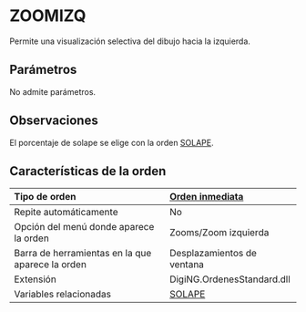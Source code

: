 # ZOOMIZQ

Permite una visualización selectiva del dibujo hacia la izquierda.

## Parámetros

No admite parámetros.

## Observaciones

El porcentaje de solape se elige con la orden [SOLAPE](/digi3d-net/referencia/digi3d.net/ventana-de-dibujo/ordenes/z/SOLAPE.html).

## Características de la orden

| Tipo de orden | [Orden inmediata](zoomizq.md) |
| :--- | :--- |
| Repite automáticamente | No |
| Opción del menú donde aparece la orden | Zooms/Zoom izquierda |
| Barra de herramientas en la que aparece la orden | Desplazamientos de ventana |
| Extensión | DigiNG.OrdenesStandard.dll |
| Variables relacionadas | [SOLAPE](/digi3d-net/referencia/digi3d.net/ventana-de-dibujo/ordenes/z/SOLAPE.html) |

